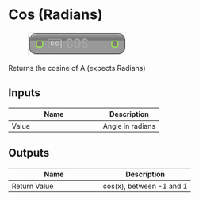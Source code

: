 # Cos (Radians)

<div align="left" data-full-width="false"><figure><img src="../../../../.gitbook/assets/cos_-radians.png" alt=""><figcaption></figcaption></figure></div>

Returns the cosine of A (expects Radians)

## Inputs

<table><thead><tr><th width="170">Name</th><th>Description</th></tr></thead><tbody><tr><td>Value</td><td>Angle in radians</td></tr></tbody></table>

## Outputs

<table><thead><tr><th width="170">Name</th><th>Description</th></tr></thead><tbody><tr><td>Return Value</td><td>cos(x), between -1 and 1</td></tr></tbody></table>
